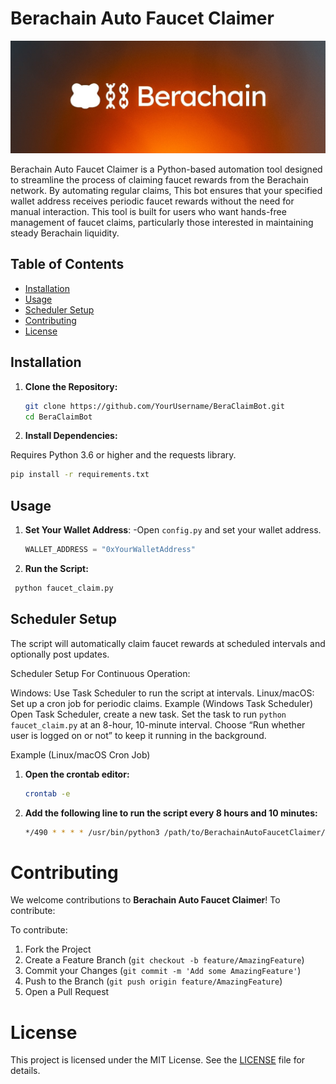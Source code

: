 # Berachain Auto Faucet Claimer


![Logo](https://github.com/maxspxtr/Berachain-Auto-Faucet-Claimer/blob/main/berachain.jpg?raw=true)

Berachain Auto Faucet Claimer is a Python-based automation tool designed to streamline the process of claiming faucet rewards from the Berachain network. By automating regular claims, This bot ensures that your specified wallet address receives periodic faucet rewards without the need for manual interaction. This tool is built for users who want hands-free management of faucet claims, particularly those interested in maintaining steady Berachain liquidity.


## Table of Contents

- [Installation](#installation)
- [Usage](#usage)
- [Scheduler Setup](#scheduler-setup)
- [Contributing](#contributing)
- [License](#license)


## Installation

1. **Clone the Repository:**
   ```bash
   git clone https://github.com/YourUsername/BeraClaimBot.git
   cd BeraClaimBot


2. **Install Dependencies:**

Requires Python 3.6 or higher and the requests library.

   ```bash  
   pip install -r requirements.txt
   ```

## Usage

1. **Set Your Wallet Address**:
   -Open `config.py` and set your wallet address.
   ```python
   WALLET_ADDRESS = "0xYourWalletAddress"
   
2.  **Run the Script:**
  ```bash
   python faucet_claim.py
 ```

## Scheduler Setup

The script will automatically claim faucet rewards at scheduled intervals and optionally post updates.

Scheduler Setup
For Continuous Operation:

Windows: Use Task Scheduler to run the script at intervals.
Linux/macOS: Set up a cron job for periodic claims.
Example (Windows Task Scheduler)
Open Task Scheduler, create a new task.
Set the task to run `python faucet_claim.py` at an 8-hour, 10-minute interval.
Choose “Run whether user is logged on or not” to keep it running in the background.


Example (Linux/macOS Cron Job)
1. **Open the crontab editor:**
   ```bash
   crontab -e
   ```
2. **Add the following line to run the script every 8 hours and 10 minutes:**

   ```bash
   */490 * * * * /usr/bin/python3 /path/to/BerachainAutoFaucetClaimer/faucet_claim.py
   ```

# Contributing

We welcome contributions to **Berachain Auto Faucet Claimer**! To contribute:

To contribute:

1. Fork the Project
2. Create a Feature Branch (`git checkout -b feature/AmazingFeature`)
3. Commit your Changes (`git commit -m 'Add some AmazingFeature'`)
4. Push to the Branch (`git push origin feature/AmazingFeature`)
5. Open a Pull Request


# License

This project is licensed under the MIT License. See the [LICENSE](LICENSE) file for details.
